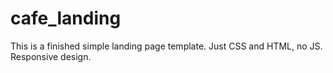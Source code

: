 # cafe_landing

This is a finished simple landing page template. Just CSS and HTML, no JS. Responsive design.
